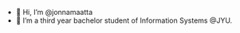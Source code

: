 - 👋 Hi, I’m @jonnamaatta
- 🌱 I’m a third year bachelor student of Information Systems @JYU.

<!---
jonnamaatta/jonnamaatta is a ✨ special ✨ repository because its `README.md` (this file) appears on your GitHub profile.
You can click the Preview link to take a look at your changes.
--->
